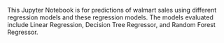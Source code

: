 This Jupyter Notebook is for predictions of walmart sales using different regression models and these regression models. The models evaluated include Linear Regression, Decision Tree Regressor, and Random Forest Regressor.

